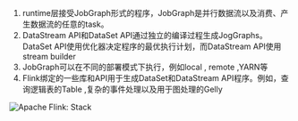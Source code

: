 1. runtime层接受JobGraph形式的程序，JobGraph是并行数据流以及消费、产生数据流的任意的task。
2. DataStream API和DataSet API通过独立的编译过程生成JogGraphs。DataSet API使用优化器决定程序的最优执行计划，而DataStream API使用stream builder
3. JobGraph可以在不同的部署模式下执行，例如local , remote ,YARN等
4. Flink绑定的一些库和API用于生成DataSet和DataStream API程序。例如，查询逻辑表的Table ,复杂的事件处理以及用于图处理的Gelly

![Apache Flink: Stack](https://piggo-picture.oss-cn-hangzhou.aliyuncs.com/stack.png)

